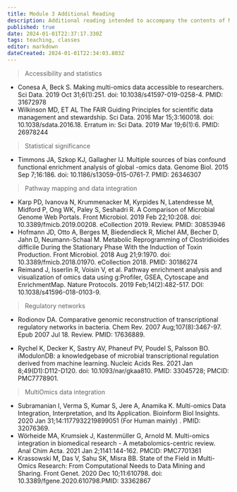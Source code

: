 ```yaml
---
title: Module 3 Additional Reading
description: Additional reading intended to accompany the contents of MCB6318 Module 3
published: true
date: 2024-01-01T22:37:17.330Z
tags: teaching, classes
editor: markdown
dateCreated: 2024-01-01T22:34:03.803Z
---
```



>Accessibility and statistics
- Conesa A, Beck S. Making multi-omics data accessible to researchers. Sci Data. 2019 Oct 31;6(1):251. doi: 10.1038/s41597-019-0258-4. PMID: 31672978 
-  Wilkinson MD, ET AL  The FAIR Guiding Principles for scientific data management and stewardship. Sci Data. 2016 Mar 15;3:160018. doi: 10.1038/sdata.2016.18. Erratum in: Sci Data. 2019 Mar 19;6(1):6. PMID: 26978244

> Statistical significance   
- Timmons JA, Szkop KJ, Gallagher IJ. Multiple sources of bias confound functional enrichment analysis of global -omics data. Genome Biol. 2015 Sep 7;16:186. doi: 10.1186/s13059-015-0761-7. PMID: 26346307

 > Pathway mapping and data integration
- Karp PD, Ivanova N, Krummenacker M, Kyrpides N, Latendresse M, Midford P, Ong WK, Paley S, Seshadri R. A Comparison of Microbial Genome Web Portals. Front Microbiol. 2019 Feb 22;10:208. doi: 10.3389/fmicb.2019.00208. eCollection 2019. Review.  PMID: 30853946 
- Hofmann JD, Otto A, Berges M, Biedendieck R, Michel AM, Becher D, Jahn D, Neumann-Schaal M. Metabolic Reprogramming of Clostridioides difficile During the Stationary Phase With the Induction of Toxin Production. Front Microbiol. 2018 Aug 21;9:1970. doi: 10.3389/fmicb.2018.01970. eCollection 2018.  PMID: 30186274
- Reimand J, Isserlin R, Voisin V, et al. Pathway enrichment analysis and visualization of omics data using g:Profiler, GSEA, Cytoscape and EnrichmentMap. Nature Protocols. 2019 Feb;14(2):482-517. DOI: 10.1038/s41596-018-0103-9.


> Regulatory networks

- Rodionov DA. Comparative genomic reconstruction of transcriptional regulatory networks in bacteria. Chem Rev. 2007 Aug;107(8):3467-97. Epub 2007 Jul 18. Review.  PMID: 17636889. 

- Rychel K, Decker K, Sastry AV, Phaneuf PV, Poudel S, Palsson BO. iModulonDB: a knowledgebase of microbial transcriptional regulation derived from machine learning. Nucleic Acids Res. 2021 Jan 8;49(D1):D112-D120. doi: 10.1093/nar/gkaa810. PMID: 33045728; PMCID: PMC7778901.

>MultiOmics data integration

- Subramanian I, Verma S, Kumar S, Jere A, Anamika K. Multi-omics Data Integration, Interpretation, and Its Application. Bioinform Biol Insights. 2020 Jan 31;14:1177932219899051 (For Human mainly) .  PMID: 32076369. 
- Wörheide MA, Krumsiek J, Kastenmüller G, Arnold M. Multi-omics integration in biomedical research - A metabolomics-centric review. Anal Chim Acta. 2021 Jan 2;1141:144-162. PMCID: PMC7701361
- Krassowski M, Das V, Sahu SK, Misra BB. State of the Field in Multi-Omics Research: From Computational Needs to Data Mining and Sharing. Front Genet. 2020 Dec 10;11:610798. doi: 10.3389/fgene.2020.610798.PMID: 33362867
